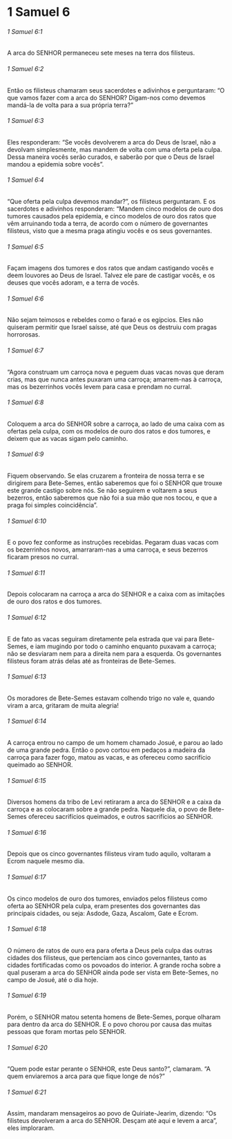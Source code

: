 # 1 Samuel 6

###### 1 Samuel 6:1

A arca do SENHOR permaneceu sete meses na terra dos filisteus.

###### 1 Samuel 6:2

Então os filisteus chamaram seus sacerdotes e adivinhos e perguntaram: “O que vamos fazer com a arca do SENHOR? Digam-nos como devemos mandá-la de volta para a sua própria terra?”

###### 1 Samuel 6:3

Eles responderam: “Se vocês devolverem a arca do Deus de Israel, não a devolvam simplesmente, mas mandem de volta com uma oferta pela culpa. Dessa maneira vocês serão curados, e saberão por que o Deus de Israel mandou a epidemia sobre vocês”.

###### 1 Samuel 6:4

“Que oferta pela culpa devemos mandar?”, os filisteus perguntaram. E os sacerdotes e adivinhos responderam: “Mandem cinco modelos de ouro dos tumores causados pela epidemia, e cinco modelos de ouro dos ratos que vêm arruinando toda a terra, de acordo com o número de governantes filisteus, visto que a mesma praga atingiu vocês e os seus governantes.

###### 1 Samuel 6:5

Façam imagens dos tumores e dos ratos que andam castigando vocês e deem louvores ao Deus de Israel. Talvez ele pare de castigar vocês, e os deuses que vocês adoram, e a terra de vocês.

###### 1 Samuel 6:6

Não sejam teimosos e rebeldes como o faraó e os egípcios. Eles não quiseram permitir que Israel saísse, até que Deus os destruiu com pragas horrorosas.

###### 1 Samuel 6:7

“Agora construam um carroça nova e peguem duas vacas novas que deram crias, mas que nunca antes puxaram uma carroça; amarrem-nas à carroça, mas os bezerrinhos vocês levem para casa e prendam no curral.

###### 1 Samuel 6:8

Coloquem a arca do SENHOR sobre a carroça, ao lado de uma caixa com as ofertas pela culpa, com os modelos de ouro dos ratos e dos tumores, e deixem que as vacas sigam pelo caminho.

###### 1 Samuel 6:9

Fiquem observando. Se elas cruzarem a fronteira de nossa terra e se dirigirem para Bete-Semes, então saberemos que foi o SENHOR que trouxe este grande castigo sobre nós. Se não seguirem e voltarem a seus bezerros, então saberemos que não foi a sua mão que nos tocou, e que a praga foi simples coincidência”.

###### 1 Samuel 6:10

E o povo fez conforme as instruções recebidas. Pegaram duas vacas com os bezerrinhos novos, amarraram-nas a uma carroça, e seus bezerros ficaram presos no curral.

###### 1 Samuel 6:11

Depois colocaram na carroça a arca do SENHOR e a caixa com as imitações de ouro dos ratos e dos tumores.

###### 1 Samuel 6:12

E de fato as vacas seguiram diretamente pela estrada que vai para Bete-Semes, e iam mugindo por todo o caminho enquanto puxavam a carroça; não se desviaram nem para a direita nem para a esquerda. Os governantes filisteus foram atrás delas até as fronteiras de Bete-Semes.

###### 1 Samuel 6:13

Os moradores de Bete-Semes estavam colhendo trigo no vale e, quando viram a arca, gritaram de muita alegria!

###### 1 Samuel 6:14

A carroça entrou no campo de um homem chamado Josué, e parou ao lado de uma grande pedra. Então o povo cortou em pedaços a madeira da carroça para fazer fogo, matou as vacas, e as ofereceu como sacrifício queimado ao SENHOR.

###### 1 Samuel 6:15

Diversos homens da tribo de Levi retiraram a arca do SENHOR e a caixa da carroça e as colocaram sobre a grande pedra. Naquele dia, o povo de Bete-Semes ofereceu sacrifícios queimados, e outros sacrifícios ao SENHOR.

###### 1 Samuel 6:16

Depois que os cinco governantes filisteus viram tudo aquilo, voltaram a Ecrom naquele mesmo dia.

###### 1 Samuel 6:17

Os cinco modelos de ouro dos tumores, enviados pelos filisteus como oferta ao SENHOR pela culpa, eram presentes dos governantes das principais cidades, ou seja: Asdode, Gaza, Ascalom, Gate e Ecrom.

###### 1 Samuel 6:18

O número de ratos de ouro era para oferta a Deus pela culpa das outras cidades dos filisteus, que pertenciam aos cinco governantes, tanto as cidades fortificadas como os povoados do interior. A grande rocha sobre a qual puseram a arca do SENHOR ainda pode ser vista em Bete-Semes, no campo de Josué, até o dia hoje.

###### 1 Samuel 6:19

Porém, o SENHOR matou setenta homens de Bete-Semes, porque olharam para dentro da arca do SENHOR. E o povo chorou por causa das muitas pessoas que foram mortas pelo SENHOR.

###### 1 Samuel 6:20

“Quem pode estar perante o SENHOR, este Deus santo?”, clamaram. “A quem enviaremos a arca para que fique longe de nós?”

###### 1 Samuel 6:21

Assim, mandaram mensageiros ao povo de Quiriate-Jearim, dizendo: “Os filisteus devolveram a arca do SENHOR. Desçam até aqui e levem a arca”, eles imploraram.

